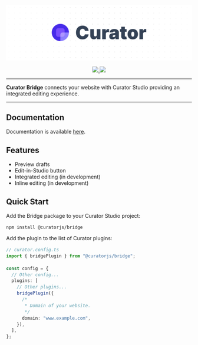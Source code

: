![Curator Logo](https://raw.githubusercontent.com/its-devtastic/curator/main/media/banner.png)

<div align="center">
  <a aria-label="Stars" href="https://github.com/its-devtastic/curator/stargazers">
    <img src="https://img.shields.io/github/stars/its-devtastic/curator">
  </a>
<a aria-label="NPM" href="https://www.npmjs.com/package/@curatorjs/bridge">
    <img src="https://img.shields.io/npm/dm/%40curatorjs/bridge">
  </a>
</div>

---

**Curator Bridge** connects your website with Curator Studio providing an integrated editing experience.

---

## Documentation

Documentation is available [here](https://www.curatorjs.org).

## Features

- Preview drafts
- Edit-in-Studio button
- Integrated editing (in development)
- Inline editing (in development)

## Quick Start

Add the Bridge package to your Curator Studio project:

```shell
npm install @curatorjs/bridge
```

Add the plugin to the list of Curator plugins:

```ts
// curator.config.ts
import { bridgePlugin } from "@curatorjs/bridge";

const config = {
  // Other config...
  plugins: [
    // Other plugins...
    bridgePlugin({
      /*
       * Domain of your website.
       */
      domain: "www.example.com",
    }),
  ],
};
```

